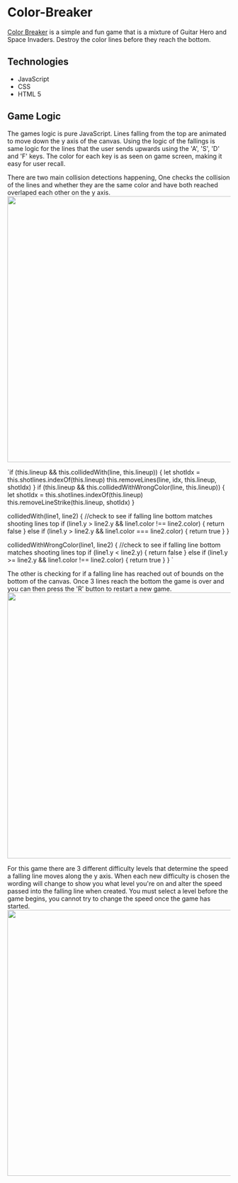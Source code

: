 # Color-Breaker
[Color Breaker](https://kshiflett88.github.io/Color-Breaker/) is a simple and fun game that is a mixture of Guitar Hero and Space Invaders. Destroy the color lines before they reach the bottom. 

## Technologies
* JavaScript
* CSS
* HTML 5

## Game Logic 
The games logic is pure JavaScript. Lines falling from the top are animated to move down the y axis of the canvas.
Using the logic of the fallings is same logic for the lines that the user sends upwards using the 'A', 'S', 'D' and 'F' keys. The color for each key is as seen on game screen, making it easy for user recall.


There are two main collision detections happening, One checks the collision of the lines and whether they are the same color and have both reached overlaped each other on the y axis. 
<img src="https://github.com/kshiflett88/Color-breaker/blob/master/read_me/gameplay.gif" width="1000" height="600">

`if (this.lineup && this.collidedWith(line, this.lineup)) {
        let shotIdx = this.shotlines.indexOf(this.lineup)
        this.removeLines(line, idx, this.lineup, shotIdx)
      }
      if (this.lineup && this.collidedWithWrongColor(line, this.lineup)) {
        let shotIdx = this.shotlines.indexOf(this.lineup)
        this.removeLineStrike(this.lineup, shotIdx)
      } 
      
   collidedWith(line1, line2) {
    //check to see if falling line bottom matches shooting lines top
    if (line1.y > line2.y && line1.color !== line2.color) {
      return false
    } else if (line1.y > line2.y && line1.color === line2.color) {
      return true
    } 
  }

  collidedWithWrongColor(line1, line2) {
    //check to see if falling line bottom matches shooting lines top
    if (line1.y < line2.y) {
      return false
    } else if (line1.y >= line2.y && line1.color !== line2.color) {
      return true
    }
  } `

The other is checking for if a falling line has reached out of bounds on the bottom of the canvas. Once 3 lines reach the bottom the game is over and you can then press the 'R' button to restart a new game.
<img src="https://github.com/kshiflett88/Color-breaker/blob/master/read_me/gameover.gif" width="1000" height="600">


For this game there are 3 different difficulty levels that determine the speed a falling line moves along the y axis. When each new difficulty is chosen the wording will change to show you what level you're on and alter the speed passed into the falling line when created. You must select a level before the game begins, you cannot try to change the speed once the game has started.
<img src="https://github.com/kshiflett88/Color-breaker/blob/master/read_me/speedchange.gif" width="1000" height="600">


  

